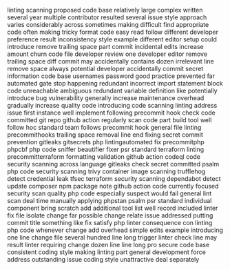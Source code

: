 linting scanning proposed code base relatively large complex written several year multiple contributor resulted several issue style approach varies considerably across sometimes making difficult find appropriate code often making tricky format code easy read follow different developer preference result inconsistency style example different editor setup could introduce remove trailing space part commit incidental edits increase amount churn code file developer review one developer editor remove trailing space diff commit may accidentally contains dozen irrelevant line remove space always potential developer accidentally commit secret information code base usernames password good practice prevented far automated gate stop happening redundant incorrect import statement block code unreachable ambiguous redundant variable definition like potentially introduce bug vulnerability generally increase maintenance overhead gradually increase quality code introducing code scanning linting address issue first instance well implement following precommit hook check code committed git repo github action regularly scan code part build tool well follow hoc standard team follows precommit hook general file linting precommithooks trailing space removal line end fixing secret commit prevention gitleaks gitsecrets php lintingautomated fix precommitphp phpcbf php code sniffer beautifier fixer psr standard terraform linting precommitterraform formatting validation github action codeql code security scanning across language gitleaks check secret committed psalm php code security scanning trivy container image scanning trufflehog detect credential leak tfsec terraform security scanning dependabot detect update composer npm package note github action code currently focused security scan quality php code especially suspect would fail general lint scan deal time manually applying phpstan psalm psr standard individual component bring scratch add additional tool list well record included linter fix file isolate change far possible change relate issue addressed putting commit title something like fix satisfy php linter consequence con linting php code whenever change add overhead simple edits example introducing one line change file several hundred line long trigger linter check line may result linter requiring change dozen line line long pro secure code base consistent coding style making linting part general development force address outstanding issue coding style unattractive deal separately